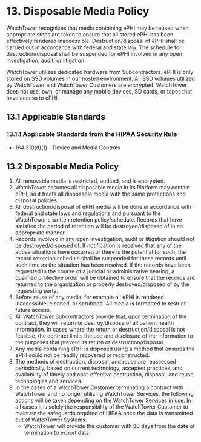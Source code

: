 # 13. Disposable Media Policy

WatchTower recognizes that media containing ePHI may be reused when appropriate steps are taken to ensure that all stored ePHI has been effectively rendered inaccessible. Destruction/disposal of ePHI shall be carried out in accordance with federal and state law. The schedule for destruction/disposal shall be suspended for ePHI involved in any open investigation, audit, or litigation.

WatchTower utilizes dedicated hardware from Subcontractors. ePHI is only stored on SSD volumes in our hosted environment. All SSD volumes utilized by WatchTower and WatchTower Customers are encrypted. WatchTower does not use, own, or manage any mobile devices, SD cards, or tapes that have access to ePHI.

## 13.1 Applicable Standards

### 13.1.1 Applicable Standards from the HIPAA Security Rule

* 164.310(d)(1) - Device and Media Controls

## 13.2 Disposable Media Policy

1. All removable media is restricted, audited, and is encrypted.
2. WatchTower assumes all disposable media in its Platform may contain ePHI, so it treats all disposable media with the same protections and disposal policies.
3. All destruction/disposal of ePHI media will be done in accordance with federal and state laws and regulations and pursuant to the WatchTower's written retention policy/schedule. Records that have satisfied the period of retention will be destroyed/disposed of in an appropriate manner.
4. Records involved in any open investigation, audit or litigation should not be destroyed/disposed of. If notification is received that any of the above situations have occurred or there is the potential for such, the record retention schedule shall be suspended for these records until such time as the situation has been resolved. If the records have been requested in the course of a judicial or administrative hearing, a qualified protective order will be obtained to ensure that the records are returned to the organization or properly destroyed/disposed of by the requesting party.
5. Before reuse of any media, for example all ePHI is rendered inaccessible, cleaned, or scrubbed. All media is formatted to restrict future access.
6. All WatchTower Subcontractors provide that, upon termination of the contract, they will return or destroy/dispose of all patient health information. In cases where the return or destruction/disposal is not feasible, the contract limits the use and disclosure of the information to the purposes that prevent its return or destruction/disposal.
7. Any media containing ePHI is disposed using a method that ensures the ePHI could not be readily recovered or reconstructed.
8. The methods of destruction, disposal, and reuse are reassessed periodically, based on current technology, accepted practices, and availability of timely and cost-effective destruction, disposal, and reuse technologies and services.
9. In the cases of a WatchTower Customer terminating a contract with WatchTower and no longer utilizing WatchTower Services, the following actions will be taken depending on the WatchTower Services in use. In all cases it is solely the responsibility of the WatchTower Customer to maintain the safeguards required of HIPAA once the data is transmitted out of WatchTower Systems.
   * WatchTower will provide the customer with 30 days from the date of termination to export data.
